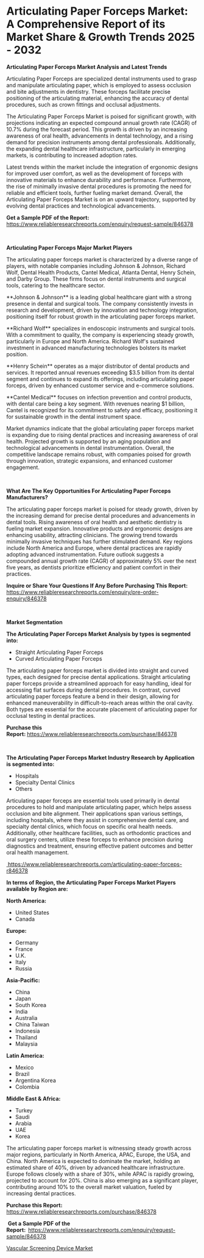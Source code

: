 <p><h1>Articulating Paper Forceps Market: A Comprehensive Report of its Market Share & Growth Trends 2025 - 2032</h1></p><p><strong>Articulating Paper Forceps Market Analysis and Latest Trends</strong></p>
<p><p>Articulating Paper Forceps are specialized dental instruments used to grasp and manipulate articulating paper, which is employed to assess occlusion and bite adjustments in dentistry. These forceps facilitate precise positioning of the articulating material, enhancing the accuracy of dental procedures, such as crown fittings and occlusal adjustments. </p><p>The Articulating Paper Forceps Market is poised for significant growth, with projections indicating an expected compound annual growth rate (CAGR) of 10.7% during the forecast period. This growth is driven by an increasing awareness of oral health, advancements in dental technology, and a rising demand for precision instruments among dental professionals. Additionally, the expanding dental healthcare infrastructure, particularly in emerging markets, is contributing to increased adoption rates.</p><p>Latest trends within the market include the integration of ergonomic designs for improved user comfort, as well as the development of forceps with innovative materials to enhance durability and performance. Furthermore, the rise of minimally invasive dental procedures is promoting the need for reliable and efficient tools, further fueling market demand. Overall, the Articulating Paper Forceps Market is on an upward trajectory, supported by evolving dental practices and technological advancements.</p></p>
<p><strong>Get a Sample PDF of the Report:&nbsp;</strong> <a href="https://www.reliableresearchreports.com/enquiry/request-sample/846378?utm_campaign=2644&utm_medium=2&utm_source=Github&utm_content=ia&utm_term=04032025&utm_id=articulating-paper-forceps">https://www.reliableresearchreports.com/enquiry/request-sample/846378</a></p>
<p>&nbsp;</p>
<p><strong>Articulating Paper Forceps Major Market Players</strong></p>
<p><p>The articulating paper forceps market is characterized by a diverse range of players, with notable companies including Johnson & Johnson, Richard Wolf, Dental Health Products, Cantel Medical, Atlanta Dental, Henry Schein, and Darby Group. These firms focus on dental instruments and surgical tools, catering to the healthcare sector.</p><p>**Johnson & Johnson** is a leading global healthcare giant with a strong presence in dental and surgical tools. The company consistently invests in research and development, driven by innovation and technology integration, positioning itself for robust growth in the articulating paper forceps market. </p><p>**Richard Wolf** specializes in endoscopic instruments and surgical tools. With a commitment to quality, the company is experiencing steady growth, particularly in Europe and North America. Richard Wolf's sustained investment in advanced manufacturing technologies bolsters its market position.</p><p>**Henry Schein** operates as a major distributor of dental products and services. It reported annual revenues exceeding $3.5 billion from its dental segment and continues to expand its offerings, including articulating paper forceps, driven by enhanced customer service and e-commerce solutions.</p><p>**Cantel Medical** focuses on infection prevention and control products, with dental care being a key segment. With revenues nearing $1 billion, Cantel is recognized for its commitment to safety and efficacy, positioning it for sustainable growth in the dental instrument space.</p><p>Market dynamics indicate that the global articulating paper forceps market is expanding due to rising dental practices and increasing awareness of oral health. Projected growth is supported by an aging population and technological advancements in dental instrumentation. Overall, the competitive landscape remains robust, with companies poised for growth through innovation, strategic expansions, and enhanced customer engagement.</p></p>
<p>&nbsp;</p>
<p><strong>What Are The Key Opportunities For Articulating Paper Forceps Manufacturers?</strong></p>
<p><p>The articulating paper forceps market is poised for steady growth, driven by the increasing demand for precise dental procedures and advancements in dental tools. Rising awareness of oral health and aesthetic dentistry is fueling market expansion. Innovative products and ergonomic designs are enhancing usability, attracting clinicians. The growing trend towards minimally invasive techniques has further stimulated demand. Key regions include North America and Europe, where dental practices are rapidly adopting advanced instrumentation. Future outlook suggests a compounded annual growth rate (CAGR) of approximately 5% over the next five years, as dentists prioritize efficiency and patient comfort in their practices.</p></p>
<p><strong>Inquire or Share Your Questions If Any Before Purchasing This Report:</strong> <a href="https://www.reliableresearchreports.com/enquiry/pre-order-enquiry/846378?utm_campaign=2644&utm_medium=2&utm_source=Github&utm_content=ia&utm_term=04032025&utm_id=articulating-paper-forceps">https://www.reliableresearchreports.com/enquiry/pre-order-enquiry/846378</a></p>
<p>&nbsp;</p>
<p><strong>Market Segmentation</strong></p>
<p><strong>The Articulating Paper Forceps Market Analysis by types is segmented into:</strong></p>
<p><ul><li>Straight Articulating Paper Forceps</li><li>Curved Articulating Paper Forceps</li></ul></p>
<p><p>The articulating paper forceps market is divided into straight and curved types, each designed for precise dental applications. Straight articulating paper forceps provide a streamlined approach for easy handling, ideal for accessing flat surfaces during dental procedures. In contrast, curved articulating paper forceps feature a bend in their design, allowing for enhanced maneuverability in difficult-to-reach areas within the oral cavity. Both types are essential for the accurate placement of articulating paper for occlusal testing in dental practices.</p></p>
<p><strong>Purchase this Report:&nbsp;</strong><a href="https://www.reliableresearchreports.com/purchase/846378?utm_campaign=2644&utm_medium=2&utm_source=Github&utm_content=ia&utm_term=04032025&utm_id=articulating-paper-forceps">https://www.reliableresearchreports.com/purchase/846378</a></p>
<p>&nbsp;</p>
<p><strong>The Articulating Paper Forceps Market Industry Research by Application is segmented into:</strong></p>
<p><ul><li>Hospitals</li><li>Specialty Dental Clinics</li><li>Others</li></ul></p>
<p><p>Articulating paper forceps are essential tools used primarily in dental procedures to hold and manipulate articulating paper, which helps assess occlusion and bite alignment. Their applications span various settings, including hospitals, where they assist in comprehensive dental care, and specialty dental clinics, which focus on specific oral health needs. Additionally, other healthcare facilities, such as orthodontic practices and oral surgery centers, utilize these forceps to enhance precision during diagnostics and treatment, ensuring effective patient outcomes and better oral health management.</p></p>
<p><a href="https://www.reliableresearchreports.com/articulating-paper-forceps-r846378?utm_campaign=2644&utm_medium=2&utm_source=Github&utm_content=ia&utm_term=04032025&utm_id=articulating-paper-forceps">&nbsp;https://www.reliableresearchreports.com/articulating-paper-forceps-r846378</a></p>
<p><strong>In terms of Region, the Articulating Paper Forceps Market Players available by Region are:</strong></p>
<p>
    <p> <strong> North America: </strong>
        <ul>
            <li>United States</li>
            <li>Canada</li>
        </ul>
        </p> 
    <p> <strong> Europe: </strong>
        <ul>
            <li>Germany</li>
            <li>France</li>
            <li>U.K.</li>
            <li>Italy</li>
            <li>Russia</li>
        </ul>
        </p> 
    <p> <strong> Asia-Pacific: </strong>
        <ul>
            <li>China</li>
            <li>Japan</li>
            <li>South Korea</li>
            <li>India</li>
            <li>Australia</li>
            <li>China Taiwan</li>
            <li>Indonesia</li>
            <li>Thailand</li>
            <li>Malaysia</li>
        </ul>
        </p> 
    <p> <strong> Latin America: </strong>
        <ul>
            <li>Mexico</li>
            <li>Brazil</li>
            <li>Argentina Korea</li>
            <li>Colombia</li>
        </ul>
        </p> 
    <p> <strong> Middle East & Africa: </strong>
        <ul>
            <li>Turkey</li>
            <li>Saudi</li>
            <li>Arabia</li>
            <li>UAE</li>
            <li>Korea</li>
        </ul>
    </p>
    </p>
<p><p>The articulating paper forceps market is witnessing steady growth across major regions, particularly in North America, APAC, Europe, the USA, and China. North America is expected to dominate the market, holding an estimated share of 40%, driven by advanced healthcare infrastructure. Europe follows closely with a share of 30%, while APAC is rapidly growing, projected to account for 20%. China is also emerging as a significant player, contributing around 10% to the overall market valuation, fueled by increasing dental practices.</p></p>
<p><strong>Purchase this Report: </strong><a href="https://www.reliableresearchreports.com/purchase/846378?utm_campaign=2644&utm_medium=2&utm_source=Github&utm_content=ia&utm_term=04032025&utm_id=articulating-paper-forceps">https://www.reliableresearchreports.com/purchase/846378</a></p>
<p>&nbsp;<strong>Get a Sample PDF of the Report:&nbsp;&nbsp;</strong><a href="https://www.reliableresearchreports.com/enquiry/request-sample/846378?utm_campaign=2644&utm_medium=2&utm_source=Github&utm_content=ia&utm_term=04032025&utm_id=articulating-paper-forceps">https://www.reliableresearchreports.com/enquiry/request-sample/846378</a></p>
<p><strong></strong></p>
<p><p><a href="https://github.com/techerghalim/Market-Research-Report-List-1/blob/main/vascular-screening-device-market.md?utm_campaign=2644&utm_medium=2&utm_source=Github&utm_content=ia&utm_term=04032025&utm_id=articulating-paper-forceps">Vascular Screening Device Market</a></p></p>
